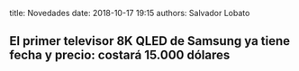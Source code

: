 title: Novedades
date: 2018-10-17 19:15
authors: Salvador Lobato

## El primer televisor 8K QLED de Samsung ya tiene fecha y precio: costará 15.000 dólares ##
